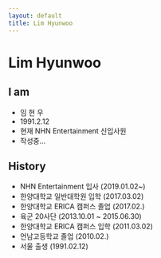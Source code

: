 ```yaml
---
layout: default
title: Lim Hyunwoo
---
```


<div class="post">
	<h1 class="pageTitle">Lim Hyunwoo</h1>
	<h2>I am</h2>
	<ul>
		<li>임 현 우</li>
  		<li>1991.2.12</li>
		<li>현재 NHN Entertainment 신입사원</li>
		<li>작성중...</li>
  	</ul>
	<h2>History</h2>
	<ul>
		<li>NHN Entertainment 입사 (2019.01.02~)</li>
  		<li>한양대학교 일반대학원 입학 (2017.03.02)</li>
		<li>한양대학교 ERICA 캠퍼스 졸업 (2017.02.)</li>
		<li>육군 20사단 (2013.10.01 ~ 2015.06.30)</li>
		<li>한양대학교 ERICA 캠퍼스 입학 (2011.03.02)</li>
		<li>언남고등학교 졸업 (2010.02.)</li>
		<li>서울 출생 (1991.02.12)</li>
  	</ul>
</div>
